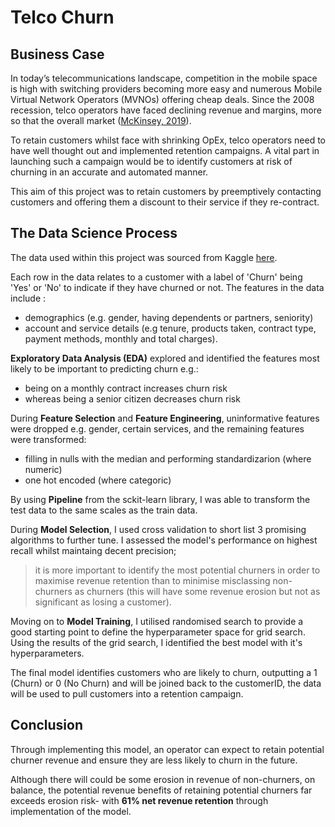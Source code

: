 # Telco Churn


Business Case
-------------

In today’s telecommunications landscape, competition in the mobile space is high with switching providers becoming more easy and numerous Mobile Virtual Network Operators (MVNOs) offering cheap deals. Since the 2008 recession, telco operators have faced declining revenue and margins, more so that the overall market ([McKinsey, 2019](https://www.mckinsey.com/~/media/McKinsey/Industries/Technology%20Media%20and%20Telecommunications/Telecommunications/Our%20Insights/Telecom%20operators%20Surviving%20and%20thriving%20through%20the%20next%20downturn/Telecom-operators-Surviving-and-thriving-through-the-next-downturn.pdf?shouldIndex=false)).

To retain customers whilst face with shrinking OpEx, telco operators need to have well thought out and implemented retention campaigns. A vital part in launching such a campaign would be to identify customers at risk of churning in an accurate and automated manner.

This aim of this project was to retain customers by preemptively contacting customers and offering them a discount to their service if they re-contract. 



The Data Science Process
-------------

The data used within this project was sourced from Kaggle [here](https://www.kaggle.com/blastchar/telco-customer-churn).

Each row in the data relates to a customer with a label of 'Churn' being 'Yes' or 'No' to indicate if they have churned or not.
The features in the data include :
- demographics (e.g. gender, having dependents or partners, seniority) 
- account and service details (e.g tenure, products taken, contract type, payment methods, monthly and total charges).

**Exploratory Data Analysis (EDA)** explored and identified the features most likely to be important to predicting churn e.g.:
- being on a monthly contract increases churn risk
- whereas being a senior citizen decreases churn risk

During **Feature Selection** and **Feature Engineering**, uninformative features were dropped e.g. gender, certain services, and the remaining features were transformed:
- filling in nulls with the median and performing standardizarion (where numeric) 
- one hot encoded (where categoric) 

By using **Pipeline** from the sckit-learn library, I was able to transform the test data to the same scales as the train data.

During **Model Selection**, I used cross validation to short list 3 promising algorithms to further tune. I assessed the model's performance on highest recall whilst maintaing decent precision; 
> it is more important to identify the most potential churners in order to maximise revenue retention than to minimise misclassing non-churners as churners (this will have some revenue erosion but not as significant as losing a customer).

Moving on to **Model Training**, I utilised randomised search to provide a good starting point to define the hyperparameter space for grid search. Using the results of the grid search, I identified the best model with it's hyperparameters.

The final model identifies customers who are likely to churn, outputting a 1 (Churn) or 0 (No Churn) and will be joined back to the customerID, the data will be used to pull customers into a retention campaign.

Conclusion
-------------

Through implementing this model, an operator can expect to retain potential churner revenue and ensure they are less likely to churn in the future. 

Although there will could be some erosion in revenue of non-churners, on balance, the potential revenue benefits of retaining potential churners far exceeds erosion risk- with **61% net revenue retention** through implementation of the model.
